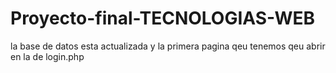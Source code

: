 # Proyecto-final-TECNOLOGIAS-WEB

la base de datos esta actualizada y
la primera pagina qeu tenemos qeu abrir en la de login.php
